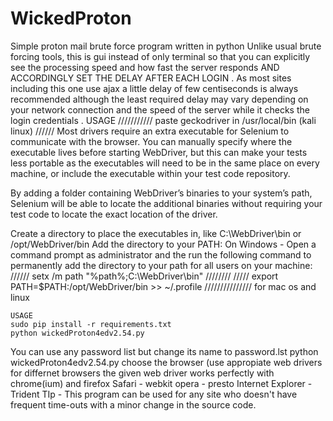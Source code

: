 # WickedProton
Simple proton mail brute force program written in python 
Unlike usual brute forcing tools, this is gui instead of only terminal so that you can explicitly see
 the processing speed and how fast the server responds AND ACCORDINGLY SET THE DELAY AFTER EACH LOGIN . As most sites including this one use ajax a little delay of 
 few centiseconds is always recommended although the least required delay may vary depending on your network connection and the speed of the server while it checks the login credentials .
  USAGE
 /////////// paste geckodriver in /usr/local/bin (kali linux) //////
  Most drivers require an extra executable for Selenium to communicate with the browser. You can manually specify where the executable lives before starting WebDriver, but this can make your tests less portable as the executables will need to be in the same place on every machine, or include the executable within your test code repository.

By adding a folder containing WebDriver’s binaries to your system’s path, Selenium will be able to locate the additional binaries without requiring your test code to locate the exact location of the driver.

Create a directory to place the executables in, like C:\WebDriver\bin or /opt/WebDriver/bin
Add the directory to your PATH:
On Windows - Open a command prompt as administrator and the run the following command to permanently add the directory to your path for all users on your machine:
 //////		setx /m path "%path%;C:\WebDriver\bin\" ////////
/////   export PATH=$PATH:/opt/WebDriver/bin >> ~/.profile    /////////////// for mac os and linux
 

	USAGE
	sudo pip install -r requirements.txt
	python wickedProton4edv2.54.py
You can use any password list but change its name to password.lst
python wickedProton4edv2.54.py
   choose the browser (use appropiate web drivers for differnet browsers the given web driver works perfectly with chrome(ium) and firefox
   Safari - webkit
   opera - presto
   Internet Explorer - Trident
TIp - This program can be used for any site who doesn't have frequent time-outs with a minor change in the source code.

